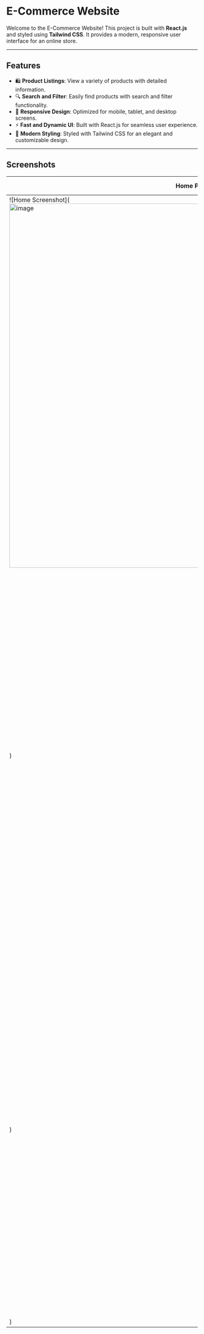 # E-Commerce Website

Welcome to the E-Commerce Website! This project is built with **React.js** and styled using **Tailwind CSS**. It provides a modern, responsive user interface for an online store.

---

## Features

- 🛍️ **Product Listings**: View a variety of products with detailed information.
- 🔍 **Search and Filter**: Easily find products with search and filter functionality.
- 📱 **Responsive Design**: Optimized for mobile, tablet, and desktop screens.
- ⚡ **Fast and Dynamic UI**: Built with React.js for seamless user experience.
- 🎨 **Modern Styling**: Styled with Tailwind CSS for an elegant and customizable design.

---

## Screenshots

| Home Page | Collection Page | Cart Page |
|-----------|--------------|-----------|
| ![Home Screenshot](<img width="959" alt="image" src="https://github.com/user-attachments/assets/8a6d4b32-3739-4a03-9953-a47165551890">
) | ![Product Screenshot](<img width="959" alt="image" src="https://github.com/user-attachments/assets/fd3c9426-7a0b-44ba-98c3-6f01f236a702">
) | ![Cart Screenshot](<img width="959" alt="image" src="https://github.com/user-attachments/assets/f7c2d614-4c7c-41ab-a1ec-bc34d236aa74">
) |



